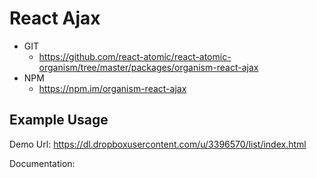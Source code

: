 React Ajax 
===============
   * GIT
      * https://github.com/react-atomic/react-atomic-organism/tree/master/packages/organism-react-ajax 
   * NPM
      * https://npm.im/organism-react-ajax

## Example Usage
Demo Url:
https://dl.dropboxusercontent.com/u/3396570/list/index.html

Documentation:

